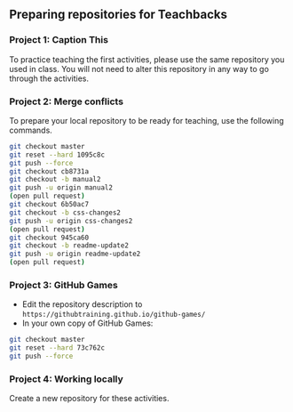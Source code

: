 ## Preparing repositories for Teachbacks

### Project 1: Caption This

To practice teaching the first activities, please use the same repository you used in class. You will not need to alter this repository in any way to go through the activities.

### Project 2: Merge conflicts

To prepare your local repository to be ready for teaching, use the following commands.

```sh
git checkout master
git reset --hard 1095c8c
git push --force
git checkout cb8731a
git checkout -b manual2
git push -u origin manual2
(open pull request)
git checkout 6b50ac7
git checkout -b css-changes2
git push -u origin css-changes2
(open pull request)
git checkout 945ca60
git checkout -b readme-update2
git push -u origin readme-update2
(open pull request)
```

### Project 3: GitHub Games

- Edit the repository description to `https://githubtraining.github.io/github-games/`
- In your own copy of GitHub Games:

```sh
git checkout master
git reset --hard 73c762c
git push --force
```

### Project 4: Working locally

Create a new repository for these activities.
